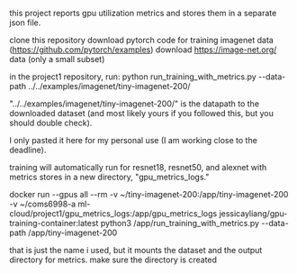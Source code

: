 this project reports gpu utilization metrics and stores them in a separate json file.

clone this repository
download pytorch code for training imagenet data (https://github.com/pytorch/examples)
download https://image-net.org/ data (only a small subset)

in the project1 repository, run: python run_training_with_metrics.py --data-path ../../examples/imagenet/tiny-imagenet-200/

"../../examples/imagenet/tiny-imagenet-200/" is the datapath to the downloaded dataset (and most likely yours if you followed this, but you should double check).

I only pasted it here for my personal use (I am working close to the deadline).

training will automatically run for resnet18, resnet50, and alexnet with metrics stores in a new directory, "gpu_metrics_logs."

docker run --gpus all --rm -v ~/tiny-imagenet-200:/app/tiny-imagenet-200 -v ~/coms6998-a
ml-cloud/project1/gpu_metrics_logs:/app/gpu_metrics_logs jessicayliang/gpu-training-container:latest python3 /app/run_training_with_metrics.py --data-
path /app/tiny-imagenet-200

that is just the name i used, but it mounts the dataset and the output directory for metrics.
make sure the directory is created


